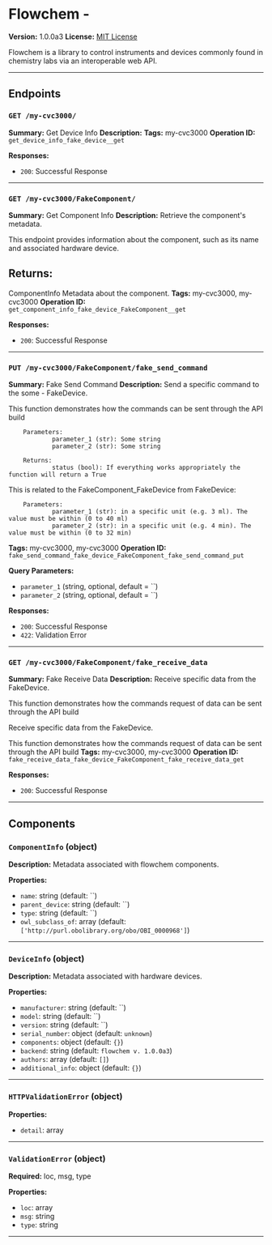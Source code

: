 # Flowchem - 

**Version:** 1.0.0a3
**License:** [MIT License](https://opensource.org/licenses/MIT)

Flowchem is a library to control instruments and devices commonly found in chemistry labs via an interoperable web API.

---

## Endpoints

### `GET /my-cvc3000/`

**Summary:** Get Device Info
**Description:** 
**Tags:** my-cvc3000
**Operation ID:** `get_device_info_fake_device__get`

**Responses:**
- `200`: Successful Response

---

### `GET /my-cvc3000/FakeComponent/`

**Summary:** Get Component Info
**Description:** Retrieve the component's metadata.

This endpoint provides information about the component, such as its name and associated hardware device.

Returns:
--------
ComponentInfo
    Metadata about the component.
**Tags:** my-cvc3000, my-cvc3000
**Operation ID:** `get_component_info_fake_device_FakeComponent__get`

**Responses:**
- `200`: Successful Response

---

### `PUT /my-cvc3000/FakeComponent/fake_send_command`

**Summary:** Fake Send Command
**Description:** Send a specific command to the some - FakeDevice.

This function demonstrates how the commands can be sent through the API build

        Parameters:
                parameter_1 (str): Some string
                parameter_2 (str): Some string

        Returns:
                status (bool): If everything works appropriately the function will return a True



This is related to the FakeComponent_FakeDevice from FakeDevice:

        Parameters:
                parameter_1 (str): in a specific unit (e.g. 3 ml). The value must be within (0 to 40 ml)
                parameter_2 (str): in a specific unit (e.g. 4 min). The value must be within (0 to 32 min)
**Tags:** my-cvc3000, my-cvc3000
**Operation ID:** `fake_send_command_fake_device_FakeComponent_fake_send_command_put`

**Query Parameters:**
- `parameter_1` (string, optional, default = ``)
- `parameter_2` (string, optional, default = ``)

**Responses:**
- `200`: Successful Response
- `422`: Validation Error

---

### `GET /my-cvc3000/FakeComponent/fake_receive_data`

**Summary:** Fake Receive Data
**Description:** Receive specific data from the FakeDevice.

This function demonstrates how the commands request of data can be sent through the API build



Receive specific data from the FakeDevice.

This function demonstrates how the commands request of data can be sent through the API build
**Tags:** my-cvc3000, my-cvc3000
**Operation ID:** `fake_receive_data_fake_device_FakeComponent_fake_receive_data_get`

**Responses:**
- `200`: Successful Response

---

## Components

### `ComponentInfo` (object)

**Description:** Metadata associated with flowchem components.

**Properties:**
- `name`: string (default: ``)
- `parent_device`: string (default: ``)
- `type`: string (default: ``)
- `owl_subclass_of`: array (default: `['http://purl.obolibrary.org/obo/OBI_0000968']`)

---

### `DeviceInfo` (object)

**Description:** Metadata associated with hardware devices.

**Properties:**
- `manufacturer`: string (default: ``)
- `model`: string (default: ``)
- `version`: string (default: ``)
- `serial_number`: object (default: `unknown`)
- `components`: object (default: `{}`)
- `backend`: string (default: `flowchem v. 1.0.0a3`)
- `authors`: array (default: `[]`)
- `additional_info`: object (default: `{}`)

---

### `HTTPValidationError` (object)


**Properties:**
- `detail`: array

---

### `ValidationError` (object)

**Required:** loc, msg, type

**Properties:**
- `loc`: array
- `msg`: string
- `type`: string

---
